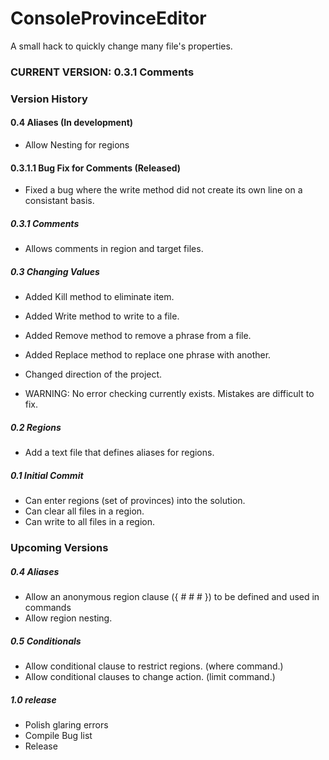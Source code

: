 # ConsoleProvinceEditor
A small hack to quickly change many file's properties.

### CURRENT VERSION: 0.3.1 Comments

### Version History

#### 0.4 Aliases (In development)
* Allow Nesting for regions

#### 0.3.1.1 Bug Fix for Comments (Released)
* Fixed a bug where the write method did not create its own line on a consistant basis.

##### 0.3.1 Comments
* Allows comments in region and target files.

##### 0.3 Changing Values
* Added Kill method to eliminate item.
* Added Write method to write to a file.
* Added Remove method to remove a phrase from a file.
* Added Replace method to replace one phrase with another.
* Changed direction of the project.

* WARNING: No error checking currently exists. Mistakes are difficult to fix.

##### 0.2 Regions 
* Add a text file that defines aliases for regions.

##### 0.1 Initial Commit
* Can enter regions (set of provinces) into the solution.
* Can clear all files in a region.
* Can write to all files in a region.

### Upcoming Versions

##### 0.4 Aliases
* Allow an anonymous region clause ({ # # # }) to be defined and used in commands
* Allow region nesting.

##### 0.5 Conditionals
* Allow conditional clause to restrict regions. (where command.)
* Allow conditional clauses to change action. (limit command.)

##### 1.0 release
* Polish glaring errors
* Compile Bug list
* Release
